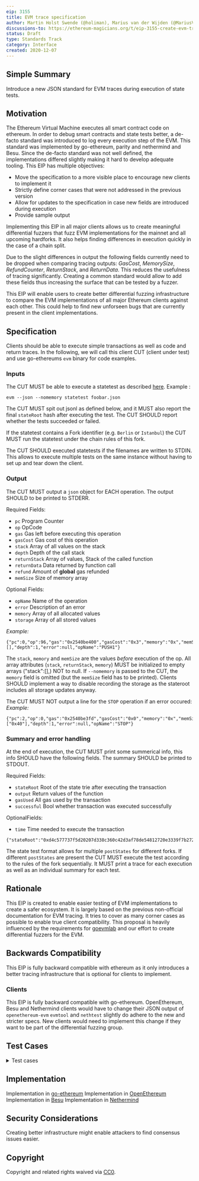 ```yaml
---
eip: 3155
title: EVM trace specification
author: Martin Holst Swende (@holiman), Marius van der Wijden (@MariusVanDerWijden)
discussions-to: https://ethereum-magicians.org/t/eip-3155-create-evm-trace-specification/5007
status: Draft
type: Standards Track
category: Interface
created: 2020-12-07
---
```



## Simple Summary
Introduce a new JSON standard for EVM traces during execution of state tests. 

## Motivation
The Ethereum Virtual Machine executes all smart contract code on ethereum. In order to debug smart contracts and state tests better, a de-facto standard was introduced to log every execution step of the EVM. This standard was implemented by go-ethereum, parity and nethermind and Besu. Since the de-facto standard was not well defined, the implementations differed slightly making it hard to develop adequate tooling.
This EIP has multiple objectives:
- Move the specification to a more visible place to encourage new clients to implement it
- Strictly define corner cases that were not addressed in the previous version
- Allow for updates to the specification in case new fields are introduced during execution
- Provide sample output

Implementing this EIP in all major clients allows us to create meaningful differential fuzzers that fuzz EVM implementations for the mainnet and all upcoming hardforks.
It also helps finding differences in execution quickly in the case of a chain split.

Due to the slight differences in output the following fields currently need to be dropped when comparing tracing outputs: $GasCost$, $MemorySize$, $RefundCounter$, $ReturnStack$, and $ReturnData$. This reduces the usefulness of tracing significantly. Creating a common standard would allow to add these fields thus increasing the surface that can be tested by a fuzzer.

This EIP will enable users to create better differential fuzzing infrastructure to compare the EVM implementations of all major Ethereum clients against each other. This could help to find new unforseen bugs that are currently present in the client implementations. 

## Specification
Clients should be able to execute simple transactions as well as code and return traces. In the following, we will call this client CUT (client under test) and use go-ethereums `evm` binary for code examples. 

### Inputs

The CUT MUST be able to execute a statetest as described [here](https://www.ethdocs.org/en/latest/contracts-and-transactions/ethereum-tests/state_tests/index.html).
Example :
``` 
evm --json --nomemory statetest foobar.json 
```
The CUT MUST spit out jsonl as defined below, and it MUST also report the final `stateRoot` hash after executing the test. The CUT SHOULD report whether the tests succeeded or failed.

If the statetest contains a Fork identifier (e.g. `Berlin` or `Istanbul`) the CUT MUST run the statetest under the chain rules of this fork.

The CUT SHOULD executed statetests if the filenames are written to STDIN. This allows to execute multiple tests on the same instance without having to set up and tear down the client.

### Output

The CUT MUST output a `json` object for EACH operation. The output SHOULD to be printed to STDERR.

Required Fields: 
- `pc` Program Counter
- `op` OpCode
- `gas` Gas left before executing this operation
- `gasCost` Gas cost of this operation
- `stack` Array of all values on the stack
- `depth` Depth of the call stack
- `returnStack` Array of values, Stack of the called function
- `returnData` Data returned by function call
- `refund` Amount of **global** gas refunded
- `memSize` Size of memory array

Optional Fields: 
- `opName` Name of the operation
- `error` Description of an error 
- `memory` Array of all allocated values
- `storage` Array of all stored values

*Example:* 
```
{"pc":0,"op":96,"gas":"0x2540be400","gasCost":"0x3","memory":"0x","memSize":0,"stack":[],"depth":1,"error":null,"opName":"PUSH1"}
```

The `stack`, `memory` and `memSize` are the values _before_ execution of the op. 
All array attributes (`stack`, `returnStack`, `memory`) MUST be initialized to empty arrays ("stack":[],) NOT to null.
If `--nomemory` is passed to the CUT, the `memory` field is omitted (but the `memSize` field has to be printed).
Clients SHOULD implement a way to disable recording the storage as the stateroot includes all storage updates anyway.

The CUT MUST NOT output a line for the `STOP` operation if an error occured:
*Example:* 
```
{"pc":2,"op":0,"gas":"0x2540be3fd","gasCost":"0x0","memory":"0x","memSize":0,"stack":["0x40"],"depth":1,"error":null,"opName":"STOP"}
```

### Summary and error handling

At the end of execution, the CUT MUST print some summerical info, this info SHOULD have the following fields. The summary SHOULD be printed to STDOUT.

Required Fields: 
- `stateRoot` Root of the state trie after executing the transaction
- `output` Return values of the function
- `gasUsed` All gas used by the transaction
- `successful` Bool whether transaction was executed successfully

OptionalFields:
- `time` Time needed to execute the transaction
```
{"stateRoot":"0xd4c577737f5d20207d338c360c42d3af78de54812720e3339f7b27293ef195b7","output":"","gasUsed":"0x3","successful":"true","time":141485}
```

The state test format allows for multiple `postStates` for different forks.
If different `postStates` are present the CUT MUST execute the test according to the rules of the fork sequentially.
It MUST print a trace for each execution as well as an individual summary for each test.


## Rationale
This EIP is created to enable easier testing of EVM implementations to create a safer ecosystem. It is largely based on the previous non-official documentation for EVM tracing. It tries to cover as many corner cases as possible to enable true client compatibility.
This proposal is heavily influenced by the requirements for [goevmlab](https://github.com/holiman/goevmlab) and our effort to create differential fuzzers for the EVM.

## Backwards Compatibility
This EIP is fully backward compatible with ethereum as it only introduces a better tracing infrastructure that is optional for clients to implement.

### Clients
This EIP is fully backward compatible with go-ethereum. OpenEthereum, Besu and Nethermind clients would have to change their JSON output of `openethereum-evm` `evmtool` and `nethtest` slightly do adhere to the new and stricter specs. New clients would need to implement this change if they want to be part of the differential fuzzing group.

## Test Cases
<details><summary>Test cases</summary>

```bash
$evm --code 6040 --json run
{"pc":0,"op":96,"gas":"0x2540be400","gasCost":"0x3","memory":"0x","memSize":0,"stack":[],"depth":1,"error":null,"opName":"PUSH1"}
{"pc":2,"op":0,"gas":"0x2540be3fd","gasCost":"0x0","memory":"0x","memSize":0,"stack":["0x40"],"depth":1,"error":null,"opName":"STOP"}
{"output":"","gasUsed":"0x3","time":141485}
``` 

```json
{
 "TraceTest": {
  "env": {
   "currentCoinbase": "b94f5374fce5edbc8e2a8697c15331677e6ebf0b",
   "currentDifficulty": "0x20000",
   "currentGasLimit": "0x26e1f476fe1e22",
   "currentNumber": "0x1",
   "currentTimestamp": "0x3e8",
   "previousHash": "0x0000000000000000000000000000000000000000000000000000000000000000"
  },
  "pre": {
   "0x00000000000000000000000000000ca1100b1a7e": {
    "code": "0x6040",
    "storage": {},
    "balance": "0x0",
    "nonce": "0x0"
   },
   "0xa94f5374fce5edbc8e2a8697c15331677e6ebf0b": {
    "code": "0x",
    "storage": {},
    "balance": "0xffffffff",
    "nonce": "0x0"
   }
  },
  "transaction": {
   "gasPrice": "0x1",
   "nonce": "0x0",
   "to": "0x00000000000000000000000000000Ca1100b1A7E",
   "data": [
    "0x80e3193e421154d1de1cd3a0b425cc21eaa184eb2ec89a756a8e4624"
   ],
   "gasLimit": [
    "0x7a1200"
   ],
   "value": [
    "0x4862"
   ],
   "secretKey": "0x45a915e4d060149eb4365960e6a7a45f334393093061116b197e3240065ff2d8"
  },
  "out": "0x",
  "post": {
   "Istanbul": [
    {
     "hash": "3f7878bb9cd21378f7eb0a2d26e24f11abca4709482cc92e31c1a8a9e4aeeed5",
     "logs": "1dcc4de8dec75d7aab85b567b6ccd41ad312451b948a7413f0a142fd40d49347",
     "indexes": {
      "data": 0,
      "gas": 0,
      "value": 0
     }
    }
   ], 
   "Berlin": [
    {
     "hash": "3f7878bb9cd21378f7eb0a2d26e24f11abca4709482cc92e31c1a8a9e4aeeed5",
     "logs": "1dcc4de8dec75d7aab85b567b6ccd41ad312451b948a7413f0a142fd40d49347",
     "indexes": {
      "data": 0,
      "gas": 0,
      "value": 0
     }
    }
   ]
  }
 }
}
```

```bash
$evm --nomemory --json statetest test.json
{"pc":0,"op":96,"gas":"0x79be38","gasCost":"0x3","memory":"0x","memSize":0,"stack":[],"returnStack":[],"returnData":"0x","depth":1,"refund":0,"opName":"PUSH1","error":""}
{"pc":2,"op":0,"gas":"0x79be35","gasCost":"0x0","memory":"0x","memSize":0,"stack":["0x40"],"returnStack":[],"returnData":"0x","depth":1,"refund":0,"opName":"STOP","error":""}
{"output":"","gasUsed":"0x3","time":166351}
{"stateRoot": "3f7878bb9cd21378f7eb0a2d26e24f11abca4709482cc92e31c1a8a9e4aeeed5"}
{"pc":0,"op":96,"gas":"0x79be38","gasCost":"0x3","memory":"0x","memSize":0,"stack":[],"returnStack":[],"returnData":"0x","depth":1,"refund":0,"opName":"PUSH1","error":""}
{"pc":2,"op":0,"gas":"0x79be35","gasCost":"0x0","memory":"0x","memSize":0,"stack":["0x40"],"returnStack":[],"returnData":"0x","depth":1,"refund":0,"opName":"STOP","error":""}
{"output":"","gasUsed":"0x3","time":50655}
{"stateRoot": "3f7878bb9cd21378f7eb0a2d26e24f11abca4709482cc92e31c1a8a9e4aeeed5"}
[
  {
    "name": "TraceTest",
    "pass": true,
    "fork": "Istanbul"
  },
  {
    "name": "TraceTest",
    "pass": true,
    "fork": "Berlin"
  }
]
```

</details>


## Implementation
Implementation in [go-ethereum](https://github.com/ethereum/go-ethereum/tree/master/cmd/evm)
Implementation in [OpenEthereum](https://github.com/openethereum/openethereum/tree/master/evmbin)
Implementation in [Besu](https://github.com/hyperledger/besu/tree/master/ethereum/evmtool)
Implementation in [Nethermind](https://github.com/NethermindEth/nethermind/tree/master/src/Nethermind/Nethermind.State.Test.Runner)


## Security Considerations
Creating better infrastructure might enable attackers to find consensus issues easier.

## Copyright
Copyright and related rights waived via [CC0](https://creativecommons.org/publicdomain/zero/1.0/).
